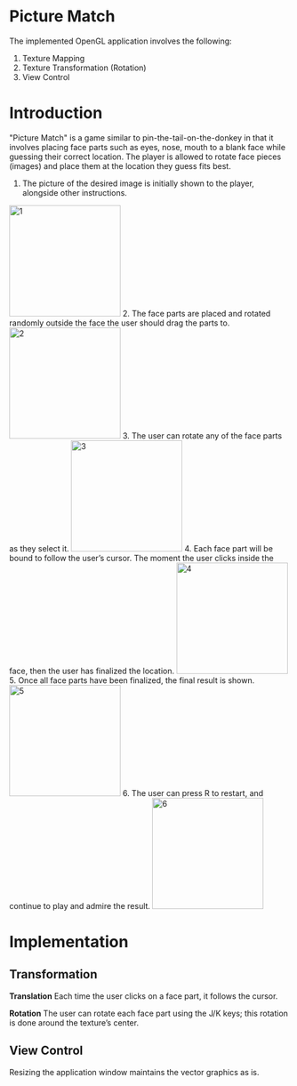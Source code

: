 # Picture Match

The implemented OpenGL application involves the following:
1. Texture Mapping
2. Texture Transformation (Rotation)
3. View Control

# Introduction
"Picture Match" is a game similar to pin-the-tail-on-the-donkey in that it involves placing face parts such as eyes, nose, mouth to a blank face while guessing their correct location. 
The player is allowed to rotate face pieces (images) and place them at the location they guess fits best.
1. The picture of the desired image is initially shown to the player, alongside other instructions.
<img width="200" alt="1" src="https://user-images.githubusercontent.com/20725513/72637158-a5bb0f00-392e-11ea-9317-ca8660fe1dc4.png">
2. The face parts are placed and rotated randomly outside the face the user should drag the parts to.
<img width="200" alt="2" src="https://user-images.githubusercontent.com/20725513/72637258-e1ee6f80-392e-11ea-9d71-b3f4cc571f1c.png">
3. The user can rotate any of the face parts as they select it.
<img width="200" alt="3" src="https://user-images.githubusercontent.com/20725513/72637270-ec106e00-392e-11ea-84ce-c80e8c49986a.png">
4. Each face part will be bound to follow the user’s cursor.  The moment the user clicks inside the face, then the user has finalized the location.
<img width="200" alt="4" src="https://user-images.githubusercontent.com/20725513/72637287-f6cb0300-392e-11ea-8791-98ddc7b8900f.png">
5. Once all face parts have been finalized, the final result is shown.
<img width="200" alt="5" src="https://user-images.githubusercontent.com/20725513/72637307-fe8aa780-392e-11ea-8cd8-5b98e1d38ab3.png">
6. The user can press R to restart, and continue to play and admire the result.
<img width="200" alt="6" src="https://user-images.githubusercontent.com/20725513/72637323-08140f80-392f-11ea-96af-079b1895853b.png">

# Implementation
## Transformation
**Translation** Each time the user clicks on a face part, it follows the cursor.

**Rotation** The user can rotate each face part using the J/K keys; this rotation is done around the texture’s center.

## View Control
Resizing the application window maintains the vector graphics as is. 
